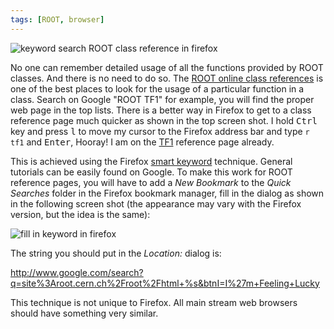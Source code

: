```yaml
---
tags: [ROOT, browser]
---
```


![keyword search ROOT class reference in firefox]({{site.exa}}/keywordSearchInFirefox.png)

No one can remember detailed usage of all the functions provided by ROOT classes. And there is no need to do so. The [ROOT online class references](https://root.cern.ch/root/html/ClassIndex.html) is one of the best places to look for the usage of a particular function in a class. Search on Google "ROOT TF1" for example, you will find the proper web page in the top lists. There is a better way in Firefox to get to a class reference page much quicker as shown in the top screen shot. I hold <kbd>Ctrl</kbd> key and press <kbd>l</kbd> to move my cursor to the Firefox address bar and type `r tf1` and <kbd>Enter</kbd>, Hooray! I am on the [TF1][] reference page already.

This is achieved using the Firefox [smart keyword][] technique. General tutorials can be easily found on Google. To make this work for ROOT reference pages, you will have to add a *New Bookmark* to the *Quick Searches* folder in the Firefox bookmark manager, fill in the dialog as shown in the following screen shot (the appearance may vary with the Firefox version, but the idea is the same):

![fill in keyword in firefox]({{site.exa}}/AddKeywordInFirefox.png)

The string you should put in the *Location:* dialog is:

http://www.google.com/search?q=site%3Aroot.cern.ch%2Froot%2Fhtml+%s&btnI=I%27m+Feeling+Lucky

This technique is not unique to Firefox. All main stream web browsers should have something very similar.

[TF1]:https://root.cern.ch/doc/master/classTF1.html
[smart keyword]:http://johnbokma.com/firefox/keymarks-explained.html
